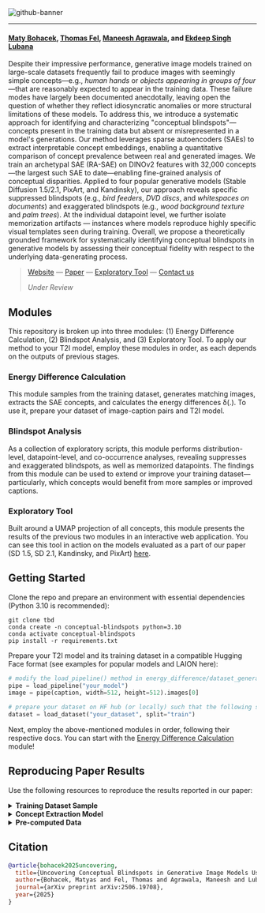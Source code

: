 <img alt="github-banner" src="https://github.com/user-attachments/assets/18caff40-e7be-41cd-a101-95fe7d307cdf" />

---

#### [Maty Bohacek](https://www.matyasbohacek.com), [Thomas Fel](https://thomasfel.fr), [Maneesh Agrawala](https://www.graphics.stanford.edu/~maneesh/), and [Ekdeep Singh Lubana](https://ekdeepslubana.github.io)

Despite their impressive performance, generative image models trained on large-scale datasets frequently fail to produce images with seemingly simple concepts—e.g., *human hands* or *objects appearing in groups of four*—that are reasonably expected to appear in the training data.  These failure modes have largely been documented anecdotally, leaving open the question of whether they reflect idiosyncratic anomalies or more structural limitations of these models.  To address this, we introduce a systematic approach for identifying and characterizing "conceptual blindspots"—concepts present in the training data but absent or misrepresented in a model's generations.  Our method leverages sparse autoencoders (SAEs) to extract interpretable concept embeddings, enabling a quantitative comparison of concept prevalence between real and generated images.  We train an archetypal SAE (RA-SAE) on DINOv2 features with 32,000 concepts—the largest such SAE to date—enabling fine-grained analysis of conceptual disparities.  Applied to four popular generative models (Stable Diffusion 1.5/2.1, PixArt, and Kandinsky), our approach reveals specific suppressed blindspots (e.g., *bird feeders*, *DVD discs*, and *whitespaces on documents*) and exaggerated blindspots (e.g., *wood background texture* and *palm trees*).  At the individual datapoint level, we further isolate memorization artifacts — instances where models reproduce highly specific visual templates seen during training.  Overall, we propose a theoretically grounded framework for systematically identifying conceptual blindspots in generative models by assessing their conceptual fidelity with respect to the underlying data-generating process.

> [Website](https://conceptual-blindspots.github.io) — [Paper](https://arxiv.org/abs/2506.19708) — [Exploratory Tool](https://sae-diff.github.io) — [Contact us](mailto:maty-at-stanford-dot-edu)
> 
> _Under Review_

## Modules

This repository is broken up into three modules: (1) Energy Difference Calculation, (2) Blindspot Analysis, and (3) Exploratory Tool. To apply our method to your T2I model, employ these modules in order, as each depends on the outputs of previous stages.

### Energy Difference Calculation

This module samples from the training dataset, generates matching images, extracts the SAE concepts, and calculates the energy differences δ(.). To use it, prepare your dataset of image-caption pairs and T2I model. 

### Blindspot Analysis

As a collection of exploratory scripts, this module performs distribution-level, datapoint-level, and co-occurrence analyses, revealing suppresses and exaggerated blindspots, as well as memorized datapoints. The findings from this module can be used to extend or improve your training dataset—particularly, which concepts would benefit from more samples or improved captions.

### Exploratory Tool

Built around a UMAP projection of all concepts, this module presents the results of the previous two modules in an interactive web application. You can see this tool in action on the models evaluated as a part of our paper (SD 1.5, SD 2.1, Kandinsky, and PixArt) [here](https://sae-diff.github.io/).

## Getting Started

Clone the repo and prepare an environment with essential dependencies (Python 3.10 is recommended):

```shell
git clone tbd
conda create -n conceptual-blindspots python=3.10
conda activate conceptual-blindspots
pip install -r requirements.txt
```

Prepare your T2I model and its training dataset in a compatible Hugging Face format (see examples for popular models and LAION here):

```python
# modify the load_pipeline() method in energy_difference/dataset_generation.py to support a HF-style T2I pipeline like so:
pipe = load_pipeline("your_model")
image = pipe(caption, width=512, height=512).images[0]

# prepare your dataset on HF hub (or locally) such that the following snippet from energy_difference/dataset_sampling.py loads a tabular dataset with 'url' and 'caption' columns
dataset = load_dataset("your_dataset", split="train")
```

Next, employ the above-mentioned modules in order, following their respective docs. You can start with the [Energy Difference Calculation](energy_difference/) module!

## Reproducing Paper Results

Use the following resources to reproduce the results reported in our paper:

<details>
<summary><b>Training Dataset Sample</b></summary>

> 10K Subset of LAION-5B
> 
> [↓ Download]()

</details>

<details>
<summary><b>Concept Extraction Model</b></summary>

> Custom-trained **RA-SAE-DINOv2-32k**, the largest model of its kind
> 
> [→ See on Hugging Face](https://huggingface.co/matybohacek/RA-SAE-DINOv2-32k)

</details>

<details>
<summary><b>Pre-computed Data</b></summary>

>
>| Model                     | Images         | Energy Difference | Web Data        |
>|--------------------------|----------------|-------------------|-----------------|
>| Stable Diffusion 1.5     | [↓ Download]() | [↓ Download]()    | [↓ Download]()  |
>| Stable Diffusion 1.5 DPO | [↓ Download]() | [↓ Download]()    | [↓ Download]()  |
>| Stable Diffusion 2.1     | [↓ Download]() | [↓ Download]()    | [↓ Download]()  |
>| Kandinsky                | [↓ Download]() | [↓ Download]()    | [↓ Download]()  |
>| Pixart                   | [↓ Download]() | [↓ Download]()    | [↓ Download]()  |
>

</details>

## Citation

```bibtex
@article{bohacek2025uncovering,
  title={Uncovering Conceptual Blindspots in Generative Image Models Using Sparse Autoencoders},
  author={Bohacek, Matyas and Fel, Thomas and Agrawala, Maneesh and Lubana, Ekdeep Singh},
  journal={arXiv preprint arXiv:2506.19708},
  year={2025}
}
```
